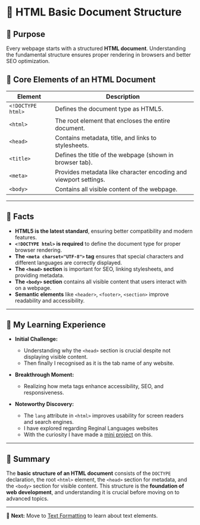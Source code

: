 # 📖 HTML Basic Document Structure

## 📌 Purpose

Every webpage starts with a structured **HTML document**. Understanding the fundamental structure ensures proper rendering in browsers and better SEO optimization.

## 📌 Core Elements of an HTML Document

| **Element**       | **Description**                                                  |
| ----------------- | ---------------------------------------------------------------- |
| `<!DOCTYPE html>` | Defines the document type as HTML5.                              |
| `<html>`          | The root element that encloses the entire document.              |
| `<head>`          | Contains metadata, title, and links to stylesheets.              |
| `<title>`         | Defines the title of the webpage (shown in browser tab).         |
| `<meta>`          | Provides metadata like character encoding and viewport settings. |
| `<body>`          | Contains all visible content of the webpage.                     |

---

## 📌 Facts

- **HTML5 is the latest standard**, ensuring better compatibility and modern features.
- **`<!DOCTYPE html>` is required** to define the document type for proper browser rendering.
- **The `<meta charset="UTF-8">` tag** ensures that special characters and different languages are correctly displayed.
- **The `<head>` section** is important for SEO, linking stylesheets, and providing metadata.
- **The `<body>` section** contains all visible content that users interact with on a webpage.
- **Semantic elements** like `<header>`, `<footer>`, `<section>` improve readability and accessibility.

---

## 🚀 My Learning Experience

- **Initial Challenge:**

  - Understanding why the `<head>` section is crucial despite not displaying visible content.
  - Then finally I recognised as it is the tab name of any website.

- **Breakthrough Moment:**

  - Realizing how meta tags enhance accessibility, SEO, and responsiveness.

- **Noteworthy Discovery:**
  - The `lang` attribute in `<html>` improves usability for screen readers and search engines.
  - I have explored regarding Reginal Languages websites
  - With the curiosity I have made a [mini project](https://github.com/jeffy-j1623/dev-portfolio/blob/main/mini-projects/my-1st-tamil-webpage.html) on this.

---

## 📌 Summary

The **basic structure of an HTML document** consists of the `DOCTYPE` declaration, the root `<html>` element, the `<head>` section for metadata, and the `<body>` section for visible content. This structure is the **foundation of web development**, and understanding it is crucial before moving on to advanced topics.

---

🚀 **Next:** Move to [Text Formatting](https://github.com/jeffy-j1623/dev-labs/tree/main/html/text-formating) to learn about text elements.
